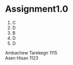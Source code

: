 # Assignment1.0

1. C <br>
2. D <br>
3. B <br>
4. D <br>
5. D <br>

Ambachew Tarekegn 1115 <br>
Asen Hisan 1123
